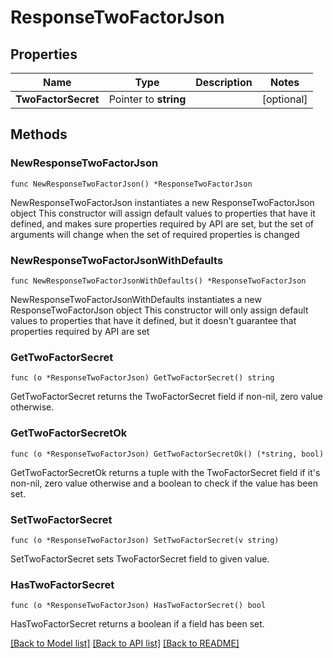 # ResponseTwoFactorJson

## Properties

Name | Type | Description | Notes
------------ | ------------- | ------------- | -------------
**TwoFactorSecret** | Pointer to **string** |  | [optional] 

## Methods

### NewResponseTwoFactorJson

`func NewResponseTwoFactorJson() *ResponseTwoFactorJson`

NewResponseTwoFactorJson instantiates a new ResponseTwoFactorJson object
This constructor will assign default values to properties that have it defined,
and makes sure properties required by API are set, but the set of arguments
will change when the set of required properties is changed

### NewResponseTwoFactorJsonWithDefaults

`func NewResponseTwoFactorJsonWithDefaults() *ResponseTwoFactorJson`

NewResponseTwoFactorJsonWithDefaults instantiates a new ResponseTwoFactorJson object
This constructor will only assign default values to properties that have it defined,
but it doesn't guarantee that properties required by API are set

### GetTwoFactorSecret

`func (o *ResponseTwoFactorJson) GetTwoFactorSecret() string`

GetTwoFactorSecret returns the TwoFactorSecret field if non-nil, zero value otherwise.

### GetTwoFactorSecretOk

`func (o *ResponseTwoFactorJson) GetTwoFactorSecretOk() (*string, bool)`

GetTwoFactorSecretOk returns a tuple with the TwoFactorSecret field if it's non-nil, zero value otherwise
and a boolean to check if the value has been set.

### SetTwoFactorSecret

`func (o *ResponseTwoFactorJson) SetTwoFactorSecret(v string)`

SetTwoFactorSecret sets TwoFactorSecret field to given value.

### HasTwoFactorSecret

`func (o *ResponseTwoFactorJson) HasTwoFactorSecret() bool`

HasTwoFactorSecret returns a boolean if a field has been set.


[[Back to Model list]](../README.md#documentation-for-models) [[Back to API list]](../README.md#documentation-for-api-endpoints) [[Back to README]](../README.md)


